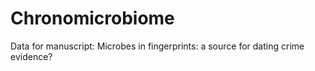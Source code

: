 # Chronomicrobiome
Data for manuscript: Microbes in fingerprints: a source for dating crime evidence?
